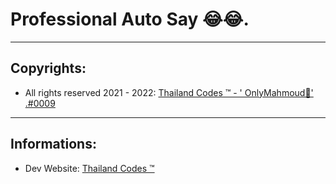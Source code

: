 # Professional Auto Say 😂😂.

-------------------------------------
## Copyrights: 
- All rights reserved 2021 - 2022: <a href="https://discord.gg/7XbDEtAJx8">Thailand Codes ™ - ' OnlyMahmoud👑' .#0009</a>

-------------------------------------

## Informations:

- Dev Website: <a href="https://www.thailandcodes.cf">Thailand Codes ™</a>
